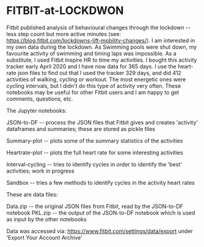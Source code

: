 # FITBIT-at-LOCKDWON
Fitbit published analysis of behavioural changes through the lockdown -- less step count but more active minutes (see: https://blog.fitbit.com/lockdowns-lift-mobility-changes/). I am interested in my own data during the lockdown. As Swimming pools were shut down, my favourite activity of swimming and timing laps was impossible. As a substitute, I used Fitbit Inspire HR to time my activities. I bought this  activity tracker early April 2020 and I have now data for 365 days. I use the heart-rate json files to find out that I used the tracker 329 days, and did 412 activities of walking, cycling or workout. The most energetic ones were cycling intervals, but I didn't do this type of activity very often. These notebooks may be useful for other Fitbit users and I am happy to get comments, questions, etc.  

The Jupyter notebooks:

JSON-to-DF  -- process the JSON files that Fitbit gives and creates 'activity' dataframes and summaries; these are stored as pickle files

Summary-plot -- plots some of the summary statistics of the activities

Heartrate-plot -- plots the full heart rate for some interesting activities

Interval-cycling -- tries to identify cycles in order to identify the 'best' activities; work in progress

Sandbox -- tries a few methods to identify cycles in the activity heart rates

These are data files:

Data.zip -- the original JSON files from Fitbit, read by the JSON-to-DF notebook
PKL.zip -- the output of the JSON-to-DF notebook which is used as input by the other notebooks

Data was accessed via: https://www.fitbit.com/settings/data/export under 'Export Your Account Archive'

